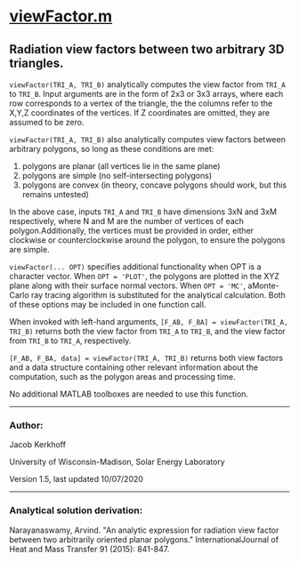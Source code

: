# [viewFactor.m](https://github.com/uw-esolab/docs/blob/main/tools/viewfactor/viewFactor.m)
## Radiation view factors between two arbitrary 3D triangles.

```viewFactor(TRI_A, TRI_B)``` analytically computes the view factor from `TRI_A` to `TRI_B`. Input arguments are in the form of 2x3 or 3x3 arrays,  where each row corresponds to a vertex of the triangle, the the columns refer to the X,Y,Z coordinates of the vertices. If Z coordinates are  omitted, they are assumed to be zero.

`viewFactor(TRI_A, TRI_B)` also analytically computes view factors between arbitrary polygons, so long as these conditions are met:

1) polygons are planar (all vertices lie in the same plane)
2) polygons are simple (no self-intersecting polygons)
3) polygons are convex (in theory, concave polygons should work, but this remains untested)

In the above case, inputs `TRI_A` and `TRI_B` have dimensions 3xN and 3xM respectively, where N and M are the number of vertices of each polygon.Additionally, the vertices must be provided in order, either clockwise or counterclockwise around the polygon, to ensure the polygons are simple. 

`viewFactor(... OPT)` specifies additional functionality when OPT is a character vector. When `OPT = 'PLOT'`, the polygons are plotted in the XYZ plane along with their surface normal vectors. When `OPT = 'MC'`, aMonte-Carlo ray tracing algorithm is substituted for the analytical calculation. Both of these options may be included in one function call.

When invoked with left-hand arguments, `[F_AB, F_BA] = viewFactor(TRI_A, TRI_B)` returns both the view factor from `TRI_A` to `TRI_B`, and the view factor from `TRI_B` to `TRI_A`, respectively.

`[F_AB, F_BA, data] = viewFactor(TRI_A, TRI_B)` returns both view factors and a data structure containing other relevant information about the computation, such as the polygon areas and processing time.

No additional MATLAB toolboxes are needed to use this function.

-----

### Author: 
Jacob Kerkhoff 

University of Wisconsin-Madison, Solar Energy Laboratory

Version 1.5, last updated 10/07/2020

-----

### Analytical solution derivation:
Narayanaswamy, Arvind. "An analytic expression for radiation view factor between two arbitrarily oriented planar polygons." InternationalJournal of Heat and Mass Transfer 91 (2015): 841-847.
